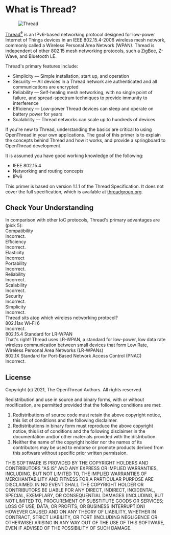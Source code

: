 # What is Thread?

<figure class="attempt-right">
<img src="../images/ot-logo-thread.png" srcset="../images/ot-logo-thread.png 1x, ../images/ot-logo-thread_2x.png 2x" border="0" alt="Thread" />
</figure>

<a href="http://threadgroup.org/">Thread<sup>®</sup></a> is an IPv6-based
networking protocol designed for low-power Internet of Things devices in an IEEE
802.15.4-2006 wireless mesh network, commonly called a Wireless Personal Area
Network (WPAN). Thread is independent of other 802.15 mesh networking
protocols, such a ZigBee, Z-Wave, and Bluetooth LE.

Thread's primary features include:

*   Simplicity — Simple installation, start up, and operation
*   Security — All devices in a Thread network are authenticated and all
    communications are encrypted
*   Reliability — Self-healing mesh networking, with no single point of failure,
    and spread-spectrum techniques to provide immunity to interference
*   Efficiency — Low-power Thread devices can sleep and operate on battery power
    for years
*   Scalability — Thread networks can scale up to hundreds of devices

If you're new to Thread, understanding the basics are critical to using
OpenThread in your own applications. The goal of this primer is to explain the
concepts behind Thread and how it works, and provide a springboard to OpenThread
development.

It is assumed you have good working knowledge of the following:

*   IEEE 802.15.4
*   Networking and routing concepts
*   IPv6

This primer is based on version 1.1.1 of the Thread Specification. It does not
cover the full specification, which is available at
[threadgroup.org](http://threadgroup.org/ThreadSpec).

## Check Your Understanding

<div>
  <devsite-multiple-choice>
    <div>In comparison with other IoC protocols, Thread's primary advantages are (pick 5):</div>
    <div>
      <div>Compatibility</div>
      <div>Incorrect.</div>
    </div>
    <div correct>
      <div>Efficiency</div>
      <div>Incorrect.</div>
    </div>
    <div>
      <div>Elasticity</div>
      <div>Incorrect</div>
    </div>
    <div>
      <div>Portability</div>
      <div>Incorrect.</div>
    </div>
    <div correct>
      <div>Reliability</div>
      <div>Incorrect.</div>
    </div>
    <div correct>
      <div>Scalability</div>
      <div>Incorrect.</div>
    </div>
    <div correct>
      <div>Security</div>
      <div>Incorrect.</div>
    </div>
    <div correct>
      <div>Simplicity</div>
      <div>Incorrect.</div>
    </div>
  </devsite-multiple-choice>
</div>

<div>
  <devsite-multiple-choice>
    <div>Thread sits atop which wireless networking protocol?</div>
    <div>
      <div>802.11ax Wi-Fi 6</div>
      <div>Incorrect.</div>
    </div>
    <div correct>
      <div>802.15.4 Standard for LR-WPAN</div>
      <div>That's right! Thread uses LR-WPAN, a standard for low-power, low data rate wireless communication between small devices that form Low Rate, Wireless Personal Area Networks (LR-WPANs)</div>
    </div>
    <div>
      <div>802.1X Standard for Port-Based Network Access Control (PNAC)</div>
      <div>Incorrect.</div>
    </div>
  </devsite-multiple-choice>
</div>


## License

Copyright (c) 2021, The OpenThread Authors.
All rights reserved.

Redistribution and use in source and binary forms, with or without
modification, are permitted provided that the following conditions are met:
1. Redistributions of source code must retain the above copyright
   notice, this list of conditions and the following disclaimer.
2. Redistributions in binary form must reproduce the above copyright
   notice, this list of conditions and the following disclaimer in the
   documentation and/or other materials provided with the distribution.
3. Neither the name of the copyright holder nor the
   names of its contributors may be used to endorse or promote products
   derived from this software without specific prior written permission.

THIS SOFTWARE IS PROVIDED BY THE COPYRIGHT HOLDERS AND CONTRIBUTORS "AS IS"
AND ANY EXPRESS OR IMPLIED WARRANTIES, INCLUDING, BUT NOT LIMITED TO, THE
IMPLIED WARRANTIES OF MERCHANTABILITY AND FITNESS FOR A PARTICULAR PURPOSE
ARE DISCLAIMED. IN NO EVENT SHALL THE COPYRIGHT HOLDER OR CONTRIBUTORS BE
LIABLE FOR ANY DIRECT, INDIRECT, INCIDENTAL, SPECIAL, EXEMPLARY, OR
CONSEQUENTIAL DAMAGES (INCLUDING, BUT NOT LIMITED TO, PROCUREMENT OF
SUBSTITUTE GOODS OR SERVICES; LOSS OF USE, DATA, OR PROFITS; OR BUSINESS
INTERRUPTION) HOWEVER CAUSED AND ON ANY THEORY OF LIABILITY, WHETHER IN
CONTRACT, STRICT LIABILITY, OR TORT (INCLUDING NEGLIGENCE OR OTHERWISE)
ARISING IN ANY WAY OUT OF THE USE OF THIS SOFTWARE, EVEN IF ADVISED OF THE
POSSIBILITY OF SUCH DAMAGE.
